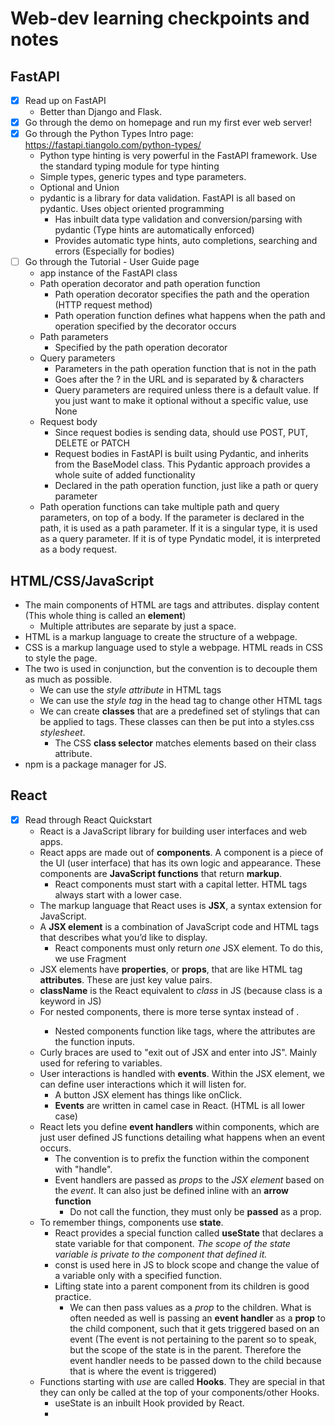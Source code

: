 # Web-dev learning checkpoints and notes
## FastAPI
- [x] Read up on FastAPI
  - Better than Django and Flask.
- [x] Go through the demo on homepage and run my first ever web server!
- [x] Go through the Python Types Intro page: https://fastapi.tiangolo.com/python-types/ 
  - Python type hinting is very powerful in the FastAPI framework. Use the standard typing module for type hinting
  - Simple types, generic types and type parameters.
  - Optional and Union
  - pydantic is a library for data validation. FastAPI is all based on pydantic. Uses object oriented programming
      - Has inbuilt data type validation and conversion/parsing with pydantic (Type hints are automatically enforced)
      - Provides automatic type hints, auto completions, searching and errors (Especially for bodies)
- [ ] Go through the Tutorial - User Guide page
  - app instance of the FastAPI class
  - Path operation decorator and path operation function  
    - Path operation decorator specifies the path and the operation (HTTP request method) 
    - Path operation function defines what happens when the path and operation specified by the decorator occurs
  - Path parameters 
    - Specified by the path operation decorator
  - Query parameters
    - Parameters in the path operation function that is not in the path
    - Goes after the ? in the URL and is separated by & characters
    - Query parameters are required unless there is a default value. If you just want to make it optional without a specific value, use None
  - Request body 
    - Since request bodies is sending data, should use POST, PUT, DELETE or PATCH
    - Request bodies in FastAPI is built using Pydantic, and inherits from the BaseModel class. This Pydantic approach provides a whole suite of added functionality
    - Declared in the path operation function, just like a path or query parameter
  - Path operation functions can take multiple path and query parameters, on top of a body. If the parameter is declared in the path, it is used as a path parameter. If it is a singular type, it is used as a query parameter. If it is of type Pyndatic model, it is interpreted as a body request.
  

## HTML/CSS/JavaScript
- The main components of HTML are tags and attributes. <tag attribute="value"> display content </tag> (This whole thing is called an **element**)
  - Multiple attributes are separate by just a space.
- HTML is a markup language to create the structure of a webpage.
- CSS is a markup language used to style a webpage. HTML reads in CSS to style the page. 
- The two is used in conjunction, but the convention is to decouple them as much as possible. 
  - We can use the *style attribute* in HTML tags  
  - We can use the *style tag* in the head tag to change other HTML tags
  - We can create **classes** that are a predefined set of stylings that can be applied to tags. These classes can then be put into a styles.css *stylesheet*.
    - The CSS **class selector** matches elements based on their class attribute.
- npm is a package manager for JS.
 

## React
- [x] Read through React Quickstart
  - React is a JavaScript library for building user interfaces and web apps.
  - React apps are made out of **components**. A component is a piece of the UI (user interface) that has its own logic and appearance. These components are **JavaScript functions** that return **markup**.
    - React components must start with a capital letter. HTML tags always start with a lower case.
  - The markup language that React uses is **JSX**, a syntax extension for JavaScript.
  - A **JSX element** is a combination of JavaScript code and HTML tags that describes what you’d like to display.
    - React components must only return *one* JSX element. To do this, we use Fragment  
  - JSX elements have **properties**, or **props**, that are like HTML tag **attributes**. These are just key value pairs.
  - **className** is the React equivalent to *class* in JS (because class is a keyword in JS)
  - For nested components, there is more terse syntax <Component /> instead of <Component> </Component>.
    - Nested components function like tags, where the attributes are the function inputs. 
  - Curly braces are used to "exit out of JSX and enter into JS". Mainly used for refering to variables.
  - User interactions is handled with **events**. Within the JSX element, we can define user interactions which it will listen for.
    - A button JSX element has things like onClick. 
    - **Events** are written in camel case in React. (HTML is all lower case)
  - React lets you define **event handlers** within components, which are just user defined JS functions detailing what happens when an event occurs.
    - The convention is to prefix the function within the component with "handle".
    - Event handlers are passed as *props* to the *JSX element* based on the *event*. It can also just be defined inline with an **arrow function**
      - Do not call the function, they must only be **passed** as a prop. 
  - To remember things, components use **state**.
    - React provides a special function called **useState** that declares a state variable for that component. *The scope of the state variable is private to the component that defined it.*
    - const is used here in JS to block scope and change the value of a variable only with a specified function.
    - Lifting state into a parent component from its children is good practice.
      - We can then pass values as a *prop* to the children. What is often needed as well is passing an **event handler** as a **prop** to the child component, such that it gets triggered based on an event (The event is not pertaining to the parent so to speak, but the scope of the state is in the parent. Therefore the event handler needs to be passed down to the child because that is where the event is triggered)
  - Functions starting with *use* are called **Hooks**. They are special in that they can only be called at the top of your components/other Hooks.
    - useState is an inbuilt Hook provided by React.
    -   
